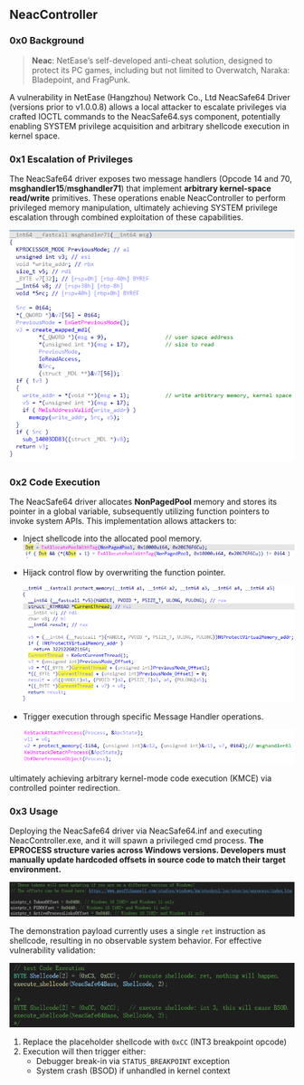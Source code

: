 ## NeacController

### 0x0 Background

> **Neac**: NetEase’s self-developed anti-cheat solution, designed to protect its PC games, including but not limited to Overwatch, Naraka: Bladepoint, and FragPunk.

A vulnerability in NetEase (Hangzhou) Network Co., Ltd NeacSafe64 Driver (versions prior to v1.0.0.8) allows a local attacker to escalate privileges via crafted IOCTL commands to the NeacSafe64.sys component, potentially enabling SYSTEM privilege acquisition and arbitrary shellcode execution in kernel space.

### 0x1 Escalation of Privileges

The NeacSafe64 driver exposes two message handlers (Opcode 14 and 70, **msghandler15**/**msghandler71**)  that implement **arbitrary kernel-space read/write** primitives. These  operations enable NeacController to perform privileged memory  manipulation, ultimately achieving SYSTEM privilege escalation through  combined exploitation of these capabilities.

![image-20250402191202338](img/image-20250402191202338.png)

### 0x2 Code Execution

The NeacSafe64 driver allocates **NonPagedPool** memory and stores its pointer in a global variable, subsequently utilizing function pointers to invoke system APIs. This implementation allows attackers to:

- Inject shellcode into the allocated pool memory.![image-20250402191231920](img/image-20250402191231920.png)

- Hijack control flow by overwriting the function pointer.

  ![image-20250402191347751](img/image-20250402191347751.png)

- Trigger execution through specific Message Handler operations.

  ![image-20250402191422969](img/image-20250402191422969.png)

ultimately achieving arbitrary kernel-mode code execution (KMCE) via controlled pointer redirection.

### 0x3 Usage

Deploying the NeacSafe64 driver via NeacSafe64.inf and executing NeacController.exe, and it will spawn a privileged cmd process. **The EPROCESS structure varies across Windows versions. Developers must  manually update hardcoded offsets in source code to match their target  environment.**

![image-20250402204233318](img/image-20250402204233318.png)

The demonstration payload currently uses a single `ret` instruction as shellcode, resulting in no observable system behavior. For effective vulnerability validation:

![image-20250402192523943](img/image-20250402192523943.png)

1. Replace the placeholder shellcode with `0xCC` (INT3 breakpoint opcode)
2. Execution will then trigger either:
   - Debugger break-in via `STATUS_BREAKPOINT` exception
   - System crash (BSOD) if unhandled in kernel context